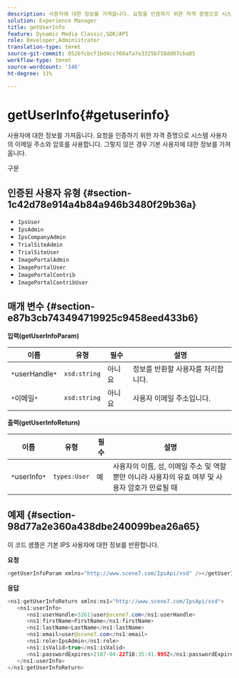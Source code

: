 ```yaml
---
description: 사용자에 대한 정보를 가져옵니다. 요청을 인증하기 위한 자격 증명으로 시스템 사용자의 이메일 주소와 암호를 사용합니다. 그렇지 않은 경우 기본 사용자에 대한 정보를 가져옵니다.
solution: Experience Manager
title: getUserInfo
feature: Dynamic Media Classic,SDK/API
role: Developer,Administrator
translation-type: tm+mt
source-git-commit: 052bfcbcf1bd4ccf60afa7e3325bf58dd07cba85
workflow-type: tm+mt
source-wordcount: '146'
ht-degree: 11%

---
```



# getUserInfo{#getuserinfo}

사용자에 대한 정보를 가져옵니다. 요청을 인증하기 위한 자격 증명으로 시스템 사용자의 이메일 주소와 암호를 사용합니다. 그렇지 않은 경우 기본 사용자에 대한 정보를 가져옵니다.

구문

## 인증된 사용자 유형 {#section-1c42d78e914a4b84a946b3480f29b36a}

* `IpsUser`
* `IpsAdmin`
* `IpsCompanyAdmin`
* `TrialSiteAdmin`
* `TrialSiteUser`
* `ImagePortalAdmin`
* `ImagePortalUser`
* `ImagePortalContrib`
* `ImagePortalContribUser`

## 매개 변수 {#section-e87b3cb743494719925c9458eed433b6}

**입력(getUserInfoParam)**

| 이름 | 유형 | 필수 | 설명 |
|---|---|---|---|
| `*`userHandle`*` | `xsd:string` | 아니요 | 정보를 반환할 사용자를 처리합니다. |
| `*`이메일`*` | `xsd:string` | 아니요 | 사용자 이메일 주소입니다. |

**출력(getUserInfoReturn)**

| 이름 | 유형 | 필수 | 설명 |
|---|---|---|---|
| `*`userInfo`*` | `types:User` | 예 | 사용자의 이름, 성, 이메일 주소 및 역할뿐만 아니라 사용자의 유효 여부 및 사용자 암호가 만료될 때 |

## 예제 {#section-98d77a2e360a438dbe240099bea26a65}

이 코드 샘플은 기본 IPS 사용자에 대한 정보를 반환합니다.

**요청**

```java
<getUserInfoParam xmlns="http://www.scene7.com/IpsApi/xsd" /></getUserInfoParam>
```

**응답**

```java
<ns1:getUserInfoReturn xmlns:ns1="http://www.scene7.com/IpsApi/xsd"> 
   <ns1:userInfo> 
      <ns1:userHandle>3261|user@scene7.com</ns1:userHandle> 
      <ns1:firstName>FirstName</ns1:firstName> 
      <ns1:lastName>LastName</ns1:lastName> 
      <ns1:email>user@scene7.com</ns1:email> 
      <ns1:role>IpsAdmin</ns1:role> 
      <ns1:isValid>true</ns1:isValid> 
      <ns1:passwordExpires>2107-04-22T18:35:41.995Z</ns1:passwordExpires> 
   </ns1:userInfo> 
</ns1:getUserInfoReturn>
```

